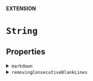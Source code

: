 **EXTENSION**

# `String`

## Properties
<details><summary markdown="span"><code>markdown</code></summary>

```swift
public var markdown: String
```

> Render a string of text as Markdown. No transformations applied.

</details>

<details><summary markdown="span"><code>removingConsecutiveBlankLines</code></summary>

```swift
public var removingConsecutiveBlankLines: String
```

> Remove consecutive blank lines from a string output

</details>
